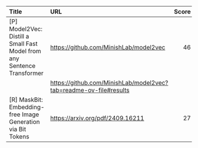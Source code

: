 | Title                                                                   | URL                                                               |   Score | Date                |
|:------------------------------------------------------------------------|:------------------------------------------------------------------|--------:|:--------------------|
| [P] Model2Vec: Distill a Small Fast Model from any Sentence Transformer | https://github.com/MinishLab/model2vec                            |      46 | 2024-10-07 16:02:31 |
|                                                                         | https://github.com/MinishLab/model2vec?tab=readme-ov-file#results |         |                     |
| [R] MaskBit: Embedding-free Image Generation via Bit Tokens             | https://arxiv.org/pdf/2409.16211                                  |      27 | 2024-10-06 13:00:45 |